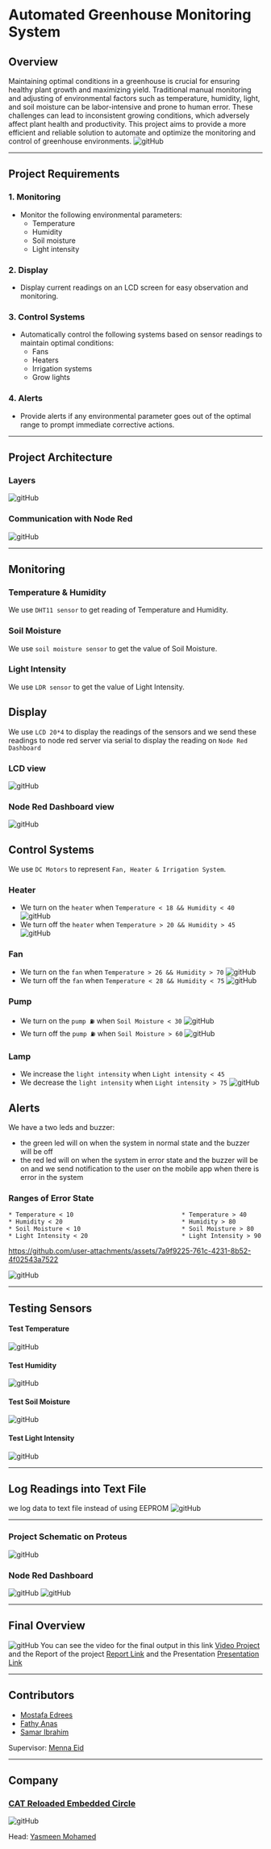 # Automated Greenhouse Monitoring System

## Overview
Maintaining optimal conditions in a greenhouse is crucial for ensuring healthy plant growth and maximizing yield. 
Traditional manual monitoring and adjusting of environmental factors such as temperature, humidity, light, 
and soil moisture can be labor-intensive and prone to human error. These challenges can lead to inconsistent growing conditions, 
which adversely affect plant health and productivity. This project aims to provide a more efficient and reliable solution to automate 
and optimize the monitoring and control of greenhouse environments.
![gitHub](https://github.com/MostafaEdrees11/Automated_Greenhouse_Monitoring_System_Bits_Wizards_Team/blob/master/Documetation/images/project.jpg)
___

## Project Requirements
### 1. Monitoring
* Monitor the following environmental parameters:
	* Temperature
	* Humidity 
	* Soil moisture 
	* Light intensity
	
### 2. Display
* Display current readings on an LCD screen for easy observation and monitoring.

### 3. Control Systems
* Automatically control the following systems based on sensor readings to maintain optimal conditions:
	* Fans
	* Heaters
	* Irrigation systems
	* Grow lights
### 4. Alerts
* Provide alerts if any environmental parameter goes out of the optimal range to prompt immediate corrective actions.
___

## Project Architecture 
### Layers
![gitHub](https://github.com/MostafaEdrees11/Automated_Greenhouse_Monitoring_System_Bits_Wizards_Team/blob/master/Documetation/images/Project%20Layers.JPG)
### Communication with Node Red
![gitHub](https://github.com/MostafaEdrees11/Automated_Greenhouse_Monitoring_System_Bits_Wizards_Team/blob/master/Documetation/images/Communication_MCU1_to_NodeRed.JPG)
___

## Monitoring 
### Temperature & Humidity
We use `DHT11 sensor` to get reading of Temperature and Humidity.
### Soil Moisture
We use `soil moisture sensor` to get the value of Soil Moisture.
### Light Intensity 
We use `LDR sensor` to get the value of Light Intensity.

## Display
We use `LCD 20*4` to display the readings of the sensors and we send these readings to node red server via serial to display the reading on `Node Red Dashboard`
### LCD view
![gitHub](https://github.com/MostafaEdrees11/Automated_Greenhouse_Monitoring_System_Bits_Wizards_Team/blob/master/Documetation/images/LCD.gif)
### Node Red Dashboard view
![gitHub](https://github.com/MostafaEdrees11/Automated_Greenhouse_Monitoring_System_Bits_Wizards_Team/blob/master/Documetation/images/NodeRed_Dashborad.gif)

## Control Systems
We use `DC Motors` to represent `Fan, Heater & Irrigation System`.
### Heater
* We turn on the `heater` when `Temperature < 18 && Humidity < 40`
![gitHub](https://github.com/MostafaEdrees11/Automated_Greenhouse_Monitoring_System_Bits_Wizards_Team/blob/master/Documetation/images/Heater_On.gif)
* We turn off the `heater` when `Temperature > 20 && Humidity > 45`
![gitHub](https://github.com/MostafaEdrees11/Automated_Greenhouse_Monitoring_System_Bits_Wizards_Team/blob/master/Documetation/images/Heater_Off.gif)

### Fan
* We turn on the `fan` when `Temperature > 26 && Humidity > 70`
![gitHub](https://github.com/MostafaEdrees11/Automated_Greenhouse_Monitoring_System_Bits_Wizards_Team/blob/master/Documetation/images/Fan_On.gif)
* We turn off the `fan` when `Temperature < 28 && Humidity < 75`
![gitHub](https://github.com/MostafaEdrees11/Automated_Greenhouse_Monitoring_System_Bits_Wizards_Team/blob/master/Documetation/images/Fan_Off.gif)

### Pump
* We turn on the `pump ⛽` when `Soil Moisture < 30`
![gitHub](https://github.com/MostafaEdrees11/Automated_Greenhouse_Monitoring_System_Bits_Wizards_Team/blob/master/Documetation/images/Pump_On.gif)
* We turn off the `pump ⛽` when `Soil Moisture > 60`
![gitHub](https://github.com/MostafaEdrees11/Automated_Greenhouse_Monitoring_System_Bits_Wizards_Team/blob/master/Documetation/images/Pump_Off.gif)

### Lamp
* We increase the `light intensity` when `Light intensity < 45`
* We decrease the `light intensity` when `Light intensity > 75`
![gitHub](https://github.com/MostafaEdrees11/Automated_Greenhouse_Monitoring_System_Bits_Wizards_Team/blob/master/Documetation/images/Lamp.gif)

## Alerts
We have a two leds and buzzer:
* the green led will on when the system in normal state and the buzzer will be off
* the red led will on when the system in error state and the buzzer will be on and we send notification to the user on the mobile app when there is error in the system

### Ranges of Error State
```
* Temperature < 10                              * Temperature > 40
* Humidity < 20                                 * Humidity > 80
* Soil Moisture < 10                            * Soil Moisture > 80
* Light Intensity < 20                          * Light Intensity > 90
```


https://github.com/user-attachments/assets/7a9f9225-761c-4231-8b52-4f02543a7522


![gitHub](https://github.com/MostafaEdrees11/Automated_Greenhouse_Monitoring_System_Bits_Wizards_Team/blob/master/Documetation/images/Notification_for_System_Error.jpg)

___

## Testing Sensors
#### Test Temperature 
![gitHub](https://github.com/MostafaEdrees11/Automated_Greenhouse_Monitoring_System_Bits_Wizards_Team/blob/master/Documetation/images/Temperature.gif)
#### Test Humidity 
![gitHub](https://github.com/MostafaEdrees11/Automated_Greenhouse_Monitoring_System_Bits_Wizards_Team/blob/master/Documetation/images/Humidity.gif)
#### Test Soil Moisture
![gitHub](https://github.com/MostafaEdrees11/Automated_Greenhouse_Monitoring_System_Bits_Wizards_Team/blob/master/Documetation/images/Soil_Moisture.gif)
#### Test Light Intensity 
![gitHub](https://github.com/MostafaEdrees11/Automated_Greenhouse_Monitoring_System_Bits_Wizards_Team/blob/master/Documetation/images/Light_Intensity.gif)
___

## Log Readings into Text File
we log data to text file instead of using EEPROM
![gitHub](https://github.com/MostafaEdrees11/Automated_Greenhouse_Monitoring_System_Bits_Wizards_Team/blob/master/Documetation/images/Data_Logged.JPG)
___

### Project Schematic on Proteus
![gitHub](https://github.com/MostafaEdrees11/Automated_Greenhouse_Monitoring_System_Bits_Wizards_Team/blob/master/Documetation/images/Project_Schematic_on_Proteus.JPG)

### Node Red Dashboard
![gitHub](https://github.com/MostafaEdrees11/Automated_Greenhouse_Monitoring_System_Bits_Wizards_Team/blob/master/Documetation/images/NodeRed_Functions.JPG)
![gitHub](https://github.com/MostafaEdrees11/Automated_Greenhouse_Monitoring_System_Bits_Wizards_Team/blob/master/Documetation/images/Node_Red_Dashboard.JPG)
___

## Final Overview
![gitHub](https://github.com/MostafaEdrees11/Automated_Greenhouse_Monitoring_System_Bits_Wizards_Team/blob/master/Documetation/images/Proteus_with_Server_with_Mobile_App.jpg)
You can see the video for the final output in this link [Video Project](https://drive.google.com/file/d/1DV6em05C4iQDrz7cljLsyiAW186xpFIM/view?usp=drive_link)
and the Report of the project [Report Link](https://drive.google.com/file/d/1PHMs82VQRuUzJ2hznxDPWpNkW1eiWSmO/view?usp=drive_link) and the Presentation [Presentation Link](https://www.canva.com/design/DAGKqLtwIz0/0gDAwP-sjlxO_CZzNDPGyw/edit)
___

## Contributors
* [Mostafa Edrees](https://www.linkedin.com/in/mostafa-edrees-427373225/)
* [Fathy Anas](https://www.linkedin.com/in/fathy-anas/)
* [Samar Ibrahim](https://www.linkedin.com/in/samar-ibrahim-b6b2a1272/?originalSubdomain=eg)

Supervisor: [Menna Eid](https://www.linkedin.com/in/menna-eid-084115240?utm_source=share&utm_campaign=share_via&utm_content=profile&utm_medium=android_app)   
___

## Company
### [CAT Reloaded Embedded Circle](https://www.linkedin.com/company/cat-reloaded/mycompany/)

![gitHub](https://github.com/MostafaEdrees11/Bits_Wizards/blob/master/Documetation/images/CAT.png)

Head: [Yasmeen Mohamed](https://www.linkedin.com/in/yasmeen-mohamed-48a061225?utm_source=share&utm_campaign=share_via&utm_content=profile&utm_medium=android_app)
